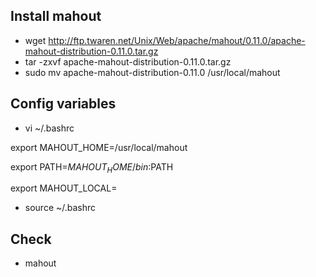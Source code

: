 ## Install mahout 
- wget http://ftp.twaren.net/Unix/Web/apache/mahout/0.11.0/apache-mahout-distribution-0.11.0.tar.gz
- tar -zxvf apache-mahout-distribution-0.11.0.tar.gz
- sudo mv apache-mahout-distribution-0.11.0 /usr/local/mahout

## Config variables
- vi ~/.bashrc

export MAHOUT_HOME=/usr/local/mahout

export PATH=$MAHOUT_HOME/bin:$PATH

export MAHOUT_LOCAL=

- source ~/.bashrc

## Check 
- mahout
